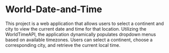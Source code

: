 # World-Date-and-Time
This project is a web application that allows users to select a continent and city to view the current date and time for that location. Utilizing the WorldTimeAPI, the application dynamically populates dropdown menus based on available timezones. Users can select a continent, choose a corresponding city, and retrieve the current local time.
